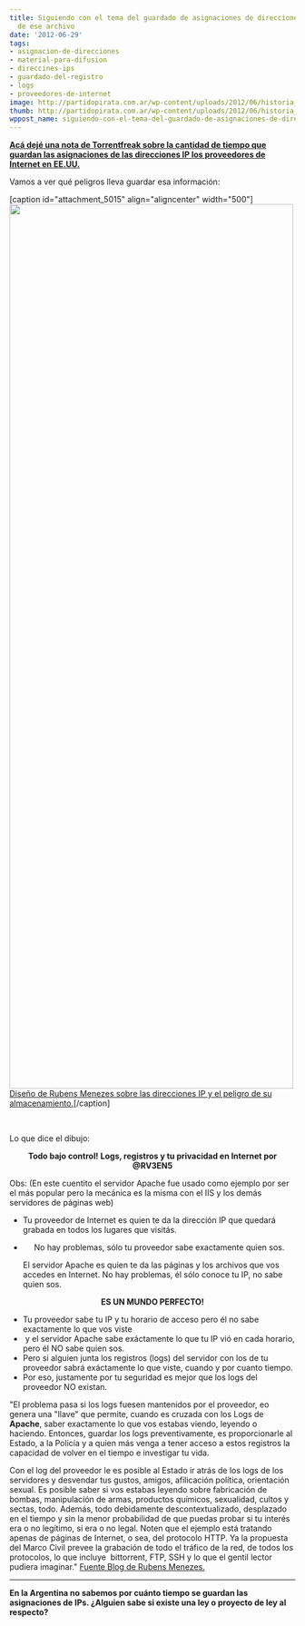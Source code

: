 ```yaml
---
title: Siguiendo con el tema del guardado de asignaciones de direcciones IPs-Peligros
  de ese archivo
date: '2012-06-29'
tags:
- asignacion-de-direcciones
- material-para-difusion
- direccines-ips
- guardado-del-registro
- logs
- proveedores-de-internet
image: http://partidopirata.com.ar/wp-content/uploads/2012/06/historia_xcf_web.jpg.scaled500.jpg
thumb: http://partidopirata.com.ar/wp-content/uploads/2012/06/historia_xcf_web.jpg.scaled500-150x150.jpg
wppost_name: siguiendo-con-el-tema-del-guardado-de-asignaciones-de-direcciones-ips-peligros-de-ese-archivo
---
```


<p style="text-align: left;"><strong><a href="http://partidopirata.com.ar/5008/cuanto-tiempo-tu-proveedor-de-internet-guarda-los-registros-de-direcciones-ips-asignadas">Acá dejé una nota de Torrentfreak sobre la cantidad de tiempo que guardan las asignaciones de las direcciones IP los proveedores de Internet en EE.UU.</a></strong></p>
<p style="text-align: left;">Vamos a ver qué peligros lleva guardar esa información:</p>


[caption id="attachment_5015" align="aligncenter" width="500"]<a href="http://partidopirata.com.ar/wp-content/uploads/2012/06/historia_xcf_web1.jpg.scaled5001.jpg"><img class="alignright size-full wp-image-5016" title="historia_xcf_web.jpg.scaled500" src="http://partidopirata.com.ar/wp-content/uploads/2012/06/historia_xcf_web1.jpg.scaled5001.jpg" alt="" width="500" height="1559" /></a> <a href="https://www.rubens.net.br/pela-defesa-do-logzero-no-marcocivil" target="_blank"> Diseño de Rubens Menezes sobre las direcciones IP y el peligro de su almacenamiento.</a>[/caption]

&nbsp;

Lo que dice el dibujo:
<p style="text-align: center;"><strong>Todo bajo control!</strong>
<strong>Logs, registros y tu privacidad en Internet por @RV3EN5 </strong></p>
Obs: (En este cuentito el servidor Apache fue usado como ejemplo por ser el más popular pero la mecánica es la misma con el IIS y los demás servidores de páginas web)
<ul>
	<li>Tu proveedor de Internet es quien te da la dirección IP que quedará grabada en todos los lugares que visitás.</li>
	<li>
<p style="text-align: center;">No hay problemas, sólo tu proveedor sabe exactamente quien sos.</p>
El servidor Apache es quien te da las páginas y los archivos que vos accedes en Internet. No hay problemas, él sólo conoce tu IP, no sabe quien sos.</li>
</ul>
<p style="text-align: center;"><strong>ES UN MUNDO PERFECTO!</strong></p>

<ul>
	<li>Tu proveedor sabe tu IP y tu horario de acceso pero él no sabe exactamente lo que vos viste</li>
	<li> y el servidor Apache sabe exáctamente lo que tu IP vió en cada horario, pero él NO sabe quien sos.</li>
	<li>Pero si alguien junta los registros (logs) del servidor con los de tu proveedor sabrá exáctamente lo que viste, cuando y por cuanto tiempo.</li>
	<li>Por eso, justamente por tu seguridad es mejor que los logs del proveedor NO existan.</li>
</ul>
"El problema pasa si los logs fuesen mantenidos por el proveedor, eo genera una "llave" que permite, cuando es cruzada con los Logs de <strong>Apache</strong>, saber exactamente lo que vos estabas viendo, leyendo o haciendo. Entonces, guardar los logs preventivamente, es proporcionarle al Estado, a la Policía y a quien más venga a tener acceso a estos registros la capacidad de volver en el tiempo e investigar tu vida.

Con el log del proveedor le es posible al Estado ir atrás de los logs de los servidores y desvendar tus gustos, amigos, afilicación política, orientación sexual. Es posible saber si vos estabas leyendo sobre fabricación de bombas, manipulación de armas, productos químicos, sexualidad, cultos y sectas, todo. Además, todo debidamente descontextualizado, desplazado en el tiempo y sin la menor probabilidad de que puedas probar si tu interés era o no legítimo, si era o no legal. Noten que el ejemplo está tratando apenas de páginas de Internet, o sea, del protocolo HTTP. Ya la propuesta del Marco Civil prevee la grabación de todo el tráfico de la red, de todos los protocolos, lo que incluye  bittorrent, FTP, SSH y lo que el gentil lector pudiera imaginar."
<a href="https://www.rubens.net.br/pela-defesa-do-logzero-no-marcocivil" target="_blank">Fuente Blog de Rubens Menezes.</a>

<hr />

<strong>En la Argentina no sabemos por cuánto tiempo se guardan las asignaciones de IPs. ¿Alguien sabe si existe una ley o proyecto de ley al respecto?</strong>
